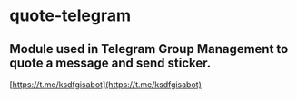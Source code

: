 # quote-telegram

## Module used in Telegram Group Management to quote a message and send sticker.
[https://t.me/ksdfgisabot](https://t.me/ksdfgisabot)
